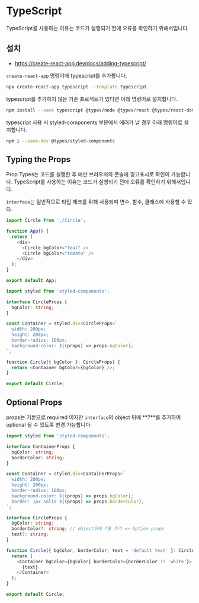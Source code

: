 # TypeScript

TypeScript를 사용하는 이유는 코드가 실행되기 전에 오류를 확인하기 위해서입니다.

## 설치

- https://create-react-app.dev/docs/adding-typescript/

`create-react-app` 명령어에 typescript를 추가합니다.

```bash
npx create-react-app typescript --template typescript
```

typescript를 추가하지 않은 기존 프로젝트가 있다면 아래 명령어로 설치합니다.

```bash
npm install --save typescript @types/node @types/react @types/react-dom @types/jest
```

typescript 사용 시 styled-components 부분에서 에러가 날 경우 아래 명령어로 설치합니다.

```bash
npm i --save-dev @types/styled-components
```

## Typing the Props

Prop Types는 코드를 실행한 후 에만 브라우저의 콘솔에 경고표시로 확인이 가능합니다. TypeScript를 사용하는 이유는 코드가 실행되기 전에 오류를 확인하기 위해서입니다.

`interface`는 일반적으로 타입 체크를 위해 사용되며 변수, 함수, 클래스에 사용할 수 있다.

```ts
import Circle from './Circle';

function App() {
  return (
    <div>
      <Circle bgColor="teal" />
      <Circle bgColor="tomato" />
    </div>
  );
}

export default App;
```

```ts
import styled from 'styled-components';

interface CircleProps {
  bgColor: string;
}

const Container = styled.div<CircleProps>`
  width: 200px;
  height: 200px;
  border-radius: 100px;
  background-color: ${(props) => props.bgColor};
`;

function Circle({ bgColor }: CircleProps) {
  return <Container bgColor={bgColor} />;
}

export default Circle;
```

## Optional Props

props는 기본으로 required 이지만 `interface`의 object 뒤에 **?**를 추가하여 optional 될 수 있도록 변경 가능합니다.

```ts
import styled from 'styled-components';

interface ContainerProps {
  bgColor: string;
  borderColor: string;
}

const Container = styled.div<ContainerProps>`
  width: 200px;
  height: 200px;
  border-radius: 100px;
  background-color: ${(props) => props.bgColor};
  border: 1px solid ${(props) => props.borderColor};
`;

interface CircleProps {
  bgColor: string;
  borderColor?: string; // object뒤에 ?를 추가 => Option props
  text?: string;
}

function Circle({ bgColor, borderColor, text = 'default text' }: CircleProps) {
  return (
    <Container bgColor={bgColor} borderColor={borderColor ?? 'white'}>
      {text}
    </Container>
  );
}

export default Circle;
```
